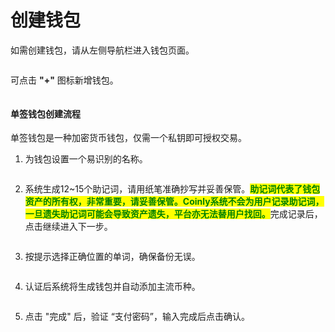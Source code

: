 # 创建钱包

如需创建钱包，请从左侧导航栏进入钱包页面。

<figure><img src="../images/Snipaste_2025-08-20_14-56-19.png" alt=""><figcaption></figcaption></figure>

可点击 **"+"** 图标新增钱包。

<figure><img src="../images/Snipaste_2025-08-20_14-58-21.png" alt=""><figcaption></figcaption></figure>

#### 单签钱包创建流程 <a href="#dan-qian-qian-bao" id="dan-qian-qian-bao"></a>

单签钱包是一种加密货币钱包，仅需一个私钥即可授权交易。<br>


1. 为钱包设置一个易识别的名称。<br>

   <figure><img src="../images/Snipaste_2025-08-20_15-01-19.png" alt=""><figcaption></figcaption></figure>

2. 系统生成12~15个助记词，请用纸笔准确抄写并妥善保管。<mark style="color:green;">**助记词代表了钱包资产的所有权，非常重要，请妥善保管。Coinly系统不会为用户记录助记词，一旦遗失助记词可能会导致资产遗失，平台亦无法替用户找回。**</mark>完成记录后，点击继续进入下一步。<br>

   <figure><img src="../images/Snipaste_2025-08-20_15-09-54.png" alt=""><figcaption></figcaption></figure>

3. 按提示选择正确位置的单词，确保备份无误。<br>

   <figure><img src="../images/Snipaste_2025-08-20_15-12-57.png" alt=""><figcaption></figcaption></figure>

4. 认证后系统将生成钱包并自动添加主流币种。<br>

   <figure><img src="../images/Snipaste_2025-08-20_15-14-46.png" alt=""><figcaption></figcaption></figure>

5. 点击 "完成" 后，验证 “支付密码”，输入完成后点击确认。

   <figure><img src="../images/Snipaste_2025-08-20_15-15-52.png" alt=""><figcaption></figcaption></figure>
